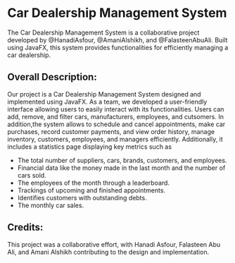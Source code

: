 # Car Dealership Management System

The Car Dealership Management System is a collaborative project developed by @HanadiAsfour, @AmaniAlshikh, and @FalasteenAbuAli. Built using JavaFX, this system provides functionalities for efficiently managing a car dealership.

## Overall Description:

Our project is a Car Dealership Management System designed and implemented using JavaFX. As a team, we developed a user-friendly interface allowing users to easily interact with its functionalities. Users can add, remove, and filter cars, manufacturers, employees, and cutsomers. In addition,the system allows to schedule and cancel appointments, make car purchases, record customer payments, and view order history, manage inventory, customers, employees, and managers efficiently. Additionally, it includes a statistics page displaying key metrics such as
- The total number of suppliers, cars, brands, customers, and employees.
- Financial data like the money made in the last month and the number of cars sold.
- The employees of the month through a leaderboard.
- Trackings of upcoming and finished appointments.
- Identifies customers with outstanding debts.
- The monthly car sales.


## Credits:
This project was a collaborative effort, with Hanadi Asfour, Falasteen Abu Ali, and Amani Alshikh contributing to the design and implementation.
